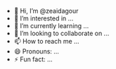 - 👋 Hi, I’m @zeaidagour
- 👀 I’m interested in ...
- 🌱 I’m currently learning ...
- 💞️ I’m looking to collaborate on ...
- 📫 How to reach me ...
- 😄 Pronouns: ...
- ⚡ Fun fact: ...

<!---
zeaidagour/zeaidagour is a ✨ special ✨ repository because its `README.md` (this file) appears on your GitHub profile.
You can click the Preview link to take a look at your changes.
--->
